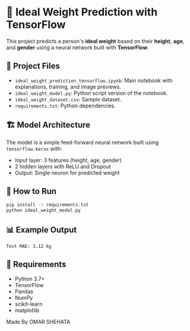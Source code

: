# 🧠 Ideal Weight Prediction with TensorFlow

This project predicts a person's **ideal weight** based on their **height**, **age**, and **gender** using a neural network built with **TensorFlow**.

## 📁 Project Files

- `ideal_weight_prediction_tensorflow.ipynb`: Main notebook with explanations, training, and image previews.
- `ideal_weight_model.py`: Python script version of the notebook.
- `ideal_weight_dataset.csv`: Sample dataset.
- `requirements.txt`: Python dependencies.

## 🏗️ Model Architecture

The model is a simple feed-forward neural network built using `tensorflow.keras` with:
- Input layer: 3 features (height, age, gender)
- 2 hidden layers with ReLU and Dropout
- Output: Single neuron for predicted weight

## 🚀 How to Run

```bash
pip install -r requirements.txt
python ideal_weight_model.py
```

## 📊 Example Output

```
Test MAE: 3.12 kg
```

## 📌 Requirements

- Python 3.7+
- TensorFlow
- Pandas
- NumPy
- scikit-learn
- matplotlib



Made By OMAR SHEHATA
